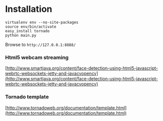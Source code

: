 # Installation

```
virtualenv env --no-site-packages
source env/bin/activate
easy_install tornado
python main.py
```

Browse to `http://127.0.0.1:8888/`


### Html5 webcam streaming

[http://www.smartjava.org/content/face-detection-using-html5-javascript-webrtc-websockets-jetty-and-javacvopencv](http://www.smartjava.org/content/face-detection-using-html5-javascript-webrtc-websockets-jetty-and-javacvopencv)

### Tornado template

[http://www.tornadoweb.org/documentation/template.html](http://www.tornadoweb.org/documentation/template.html)

